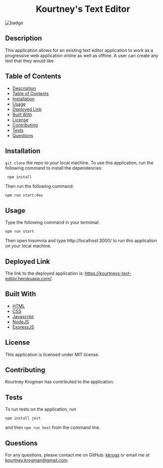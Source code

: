 <h1 align="center">Kourtney's Text Editor</h1>
  
![badge](https://img.shields.io/badge/license-MIT-blue.svg)

## Description
This application allows for an existing text editor application to work as a progressive web application online as well as offline. A user can create any text that they would like.

## Table of Contents
- [Description](#description)
- [Table of Contents](#table-of-contents)
- [Installation](#installation)
- [Usage](#usage)
- [Deployed Link](#deployed-link)
- [Built With](#built-with)
- [License](#license)
- [Contributing](#contributing)
- [Tests](#tests)
- [Questions](#questions)

## Installation
`git clone` the repo to your local machine. To use this application, run the following command to install the dependencies: 

     npm install

Then run the following command:

`npm run start:dev`

## Usage
Type the following command in your termimal:

`npm run start`

Then open Insomnia and type http://localhost:3000/ to run this application on your local machine.

## Deployed Link

The link to the deployed application is: https://kourtneys-text-editor.herokuapp.com/.



## Built With

* [HTML](https://developer.mozilla.org/en-US/docs/Web/HTML)
* [CSS](https://developer.mozilla.org/en-US/docs/Web/CSS)
* [Javascript](https://developer.mozilla.org/en-US/docs/Web/Javascript)
* [NodeJS](https://nodejs.org/en/)
* [ExpressJS](https://expressjs.com/)
  

## License
This application is licensed under MIT license. 

## Contributing
Kourtney Krogman has contributed to the application.

## Tests
To run tests on the application, run

`npm install jest`

and then `npm run test` from the command line.


## Questions
For any questions, please contact me on GitHub: [kkrogs](https://github.com/kkrogs) or email me at kourtney.krogman@gmail.com.

